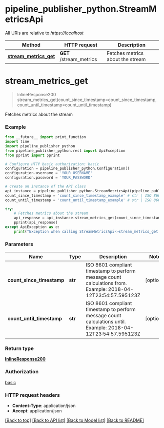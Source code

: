# pipeline_publisher_python.StreamMetricsApi

All URIs are relative to *https://localhost*

Method | HTTP request | Description
------------- | ------------- | -------------
[**stream_metrics_get**](StreamMetricsApi.md#stream_metrics_get) | **GET** /stream_metrics | Fetches metrics about the stream


# **stream_metrics_get**
> InlineResponse200 stream_metrics_get(count_since_timestamp=count_since_timestamp, count_until_timestamp=count_until_timestamp)

Fetches metrics about the stream

### Example
```python
from __future__ import print_function
import time
import pipeline_publisher_python
from pipeline_publisher_python.rest import ApiException
from pprint import pprint

# Configure HTTP basic authorization: basic
configuration = pipeline_publisher_python.Configuration()
configuration.username = 'YOUR_USERNAME'
configuration.password = 'YOUR_PASSWORD'

# create an instance of the API class
api_instance = pipeline_publisher_python.StreamMetricsApi(pipeline_publisher_python.ApiClient(configuration))
count_since_timestamp = 'count_since_timestamp_example' # str | ISO 8601 compliant timestamp to perform message count calculations from. Example: 2018-04-12T23:54:57.595123Z (optional)
count_until_timestamp = 'count_until_timestamp_example' # str | ISO 8601 compliant timestamp to perform message count calculations until. Example: 2018-04-12T23:54:57.595123Z (optional)

try:
    # Fetches metrics about the stream
    api_response = api_instance.stream_metrics_get(count_since_timestamp=count_since_timestamp, count_until_timestamp=count_until_timestamp)
    pprint(api_response)
except ApiException as e:
    print("Exception when calling StreamMetricsApi->stream_metrics_get: %s\n" % e)
```

### Parameters

Name | Type | Description  | Notes
------------- | ------------- | ------------- | -------------
 **count_since_timestamp** | **str**| ISO 8601 compliant timestamp to perform message count calculations from. Example: 2018-04-12T23:54:57.595123Z | [optional] 
 **count_until_timestamp** | **str**| ISO 8601 compliant timestamp to perform message count calculations until. Example: 2018-04-12T23:54:57.595123Z | [optional] 

### Return type

[**InlineResponse200**](InlineResponse200.md)

### Authorization

[basic](../README.md#basic)

### HTTP request headers

 - **Content-Type**: application/json
 - **Accept**: application/json

[[Back to top]](#) [[Back to API list]](../README.md#documentation-for-api-endpoints) [[Back to Model list]](../README.md#documentation-for-models) [[Back to README]](../README.md)

